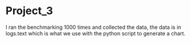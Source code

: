 # Project_3

I ran the benchmarking 1000 times and collected the data, the data is in logs.text which is what we use with the python script to generate a chart. 
